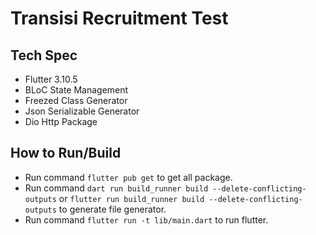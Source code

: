 # Transisi Recruitment Test
## Tech Spec
- Flutter 3.10.5
- BLoC State Management
- Freezed Class Generator
- Json Serializable Generator
- Dio Http Package
## How to Run/Build
- Run command `flutter pub get` to get all package.
- Run command `dart run build_runner build --delete-conflicting-outputs` or `flutter run build_runner build --delete-conflicting-outputs` to generate file generator.
- Run command `flutter run -t lib/main.dart` to run flutter.